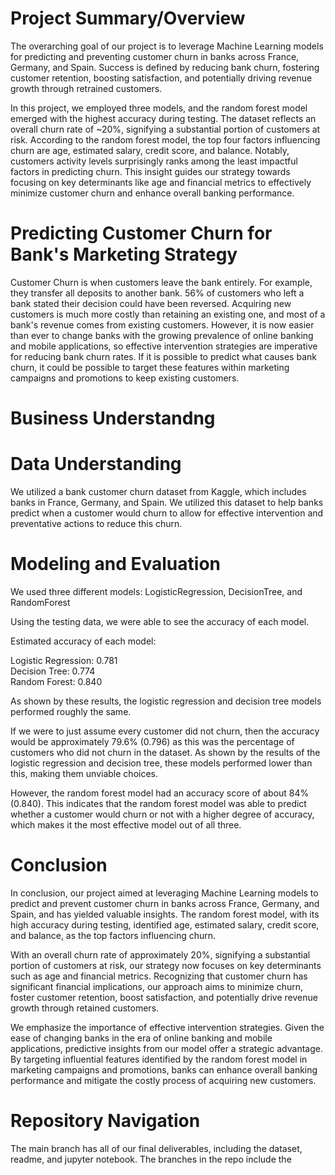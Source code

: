 # Project Summary/Overview
The overarching goal of our project is to leverage Machine Learning models for predicting and preventing customer churn in banks across France, Germany, and Spain. Success is defined by reducing bank churn, fostering customer retention, boosting satisfaction, and potentially driving revenue growth through retrained customers.
 
In this project, we employed three models, and the random forest model emerged with the highest accuracy during testing. The dataset reflects an overall churn rate of ~20%, signifying a substantial portion of customers at risk. According to the random forest model, the top four factors influencing churn are age, estimated salary, credit score, and balance. Notably, customers activity levels surprisingly ranks among the least impactful factors in predicting churn. This insight guides our strategy towards focusing on key determinants like age and financial metrics to effectively minimize customer churn and enhance overall banking performance.

# Predicting Customer Churn for Bank's Marketing Strategy
Customer Churn is when customers leave the bank entirely. For example, they transfer all deposits to another bank. 56% of customers who left a bank stated their decision could have been reversed. Acquiring new customers is much more costly than retaining an existing one, and most of a bank's revenue comes from existing customers. However, it is now easier than ever to change banks with the growing prevalence of online banking and mobile applications, so effective intervention strategies are imperative for reducing bank churn rates. If it is possible to predict what causes bank churn, it could be possible to target these features within marketing campaigns and promotions to keep existing customers.

# Business Understandng
# Data Understanding
We utilized a bank customer churn dataset from Kaggle, which includes banks in France, Germany, and Spain. We utilized this dataset to help banks predict when a customer would churn to allow for effective intervention and preventative actions to reduce this churn. 


# Modeling and Evaluation
We used three different models: LogisticRegression, DecisionTree, and RandomForest

Using the testing data, we were able to see the accuracy of each model. 

Estimated accuracy of each model:  

Logistic Regression: 0.781  
Decision Tree: 0.774  
Random Forest: 0.840  

As shown by these results, the logistic regression and decision tree models performed roughly the same. 

If we were to just assume every customer did not churn, then the accuracy would be approximately 79.6% (0.796) as this was the percentage of customers who did not churn in the dataset. As shown by the results of the logistic regression and decision tree, these models performed lower than this, making them unviable choices. 

However, the random forest model had an accuracy score of about 84% (0.840). This indicates that the random forest model was able to predict whether a customer would churn or not with a higher degree of accuracy, which makes it the most effective model out of all three. 




# Conclusion
In conclusion, our project aimed at leveraging Machine Learning models to predict and prevent customer churn in banks across France, Germany, and Spain, and has yielded valuable insights. The random forest model, with its high accuracy during testing, identified age, estimated salary, credit score, and balance, as the top factors influencing churn.
 
With an overall churn rate of approximately 20%, signifying a substantial portion of customers at risk, our strategy now focuses on key determinants such as age and financial metrics. Recognizing that customer churn has significant financial implications, our approach aims to minimize churn, foster customer retention, boost satisfaction, and potentially drive revenue growth through retained customers.
 
We emphasize the importance of effective intervention strategies. Given the ease of changing banks in the era of online banking and mobile applications, predictive insights from our model offer a strategic advantage. By targeting influential features identified by the random forest model in marketing campaigns and promotions, banks can enhance overall banking performance and mitigate the costly process of acquiring new customers.

# Repository Navigation
The main branch has all of our final deliverables, including the dataset, readme, and jupyter notebook. The branches in the repo include the
